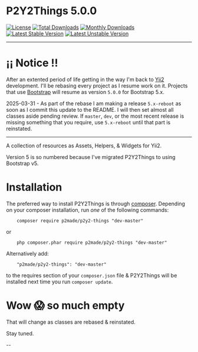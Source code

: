 # P2Y2Things 5.0.0

[![License](https://poser.pugx.org/p2made/p2y2-things/license)](https://packagist.org/packages/p2made/p2y2-things)
[![Total Downloads](https://poser.pugx.org/p2made/p2y2-things/downloads)](https://packagist.org/packages/p2made/p2y2-things)
[![Monthly Downloads](https://poser.pugx.org/p2made/p2y2-things/d/monthly)](https://packagist.org/packages/p2made/p2y2-things)
[![Latest Stable Version](https://poser.pugx.org/p2made/p2y2-things/v/stable)](https://packagist.org/packages/p2made/p2y2-things)
[![Latest Unstable Version](https://poser.pugx.org/p2made/p2y2-things/v/unstable)](https://packagist.org/packages/p2made/p2y2-things)

---

# ¡¡ Notice !!

After an extented period of life getting in the way I'm back to [Yii2](https://www.yiiframework.com/) development. I'll be rebasing every project as I resume work on it. Projects that use [Bootstrap](https://getbootstrap.com/) will resume as version `5.0.0` for Bootstrap 5.x.

2025-03-31 - As part of the rebase I am making a release `5.x-reboot` as soon as I commit this update to the README. I will then set almost all classes aside pending review. If `master`, `dev`, or the most recent release is missing something that you require, use `5.x-reboot` until that part is reinstated.

---

A collection of resources as Assets, Helpers, & Widgets for Yii2.

Version 5 is so numbered because I've migrated P2Y2Things to using Bootstrap v5.

# Installation

The preferred way to install P2Y2Things is through [composer](http://getcomposer.org/download/).
Depending on your composer installation, run *one* of the following commands:

```
	composer require p2made/p2y2-things "dev-master"
```

or

```
	php composer.phar require p2made/p2y2-things "dev-master"
```

Alternatively add:

```
	"p2made/p2y2-things": "dev-master"
```

to the requires section of your `composer.json` file & P2Y2Things will be installed next time you run `composer update`.

# Wow 😱 so much empty

That will change as classes are rebased & reinstated.

Stay tuned.

--



